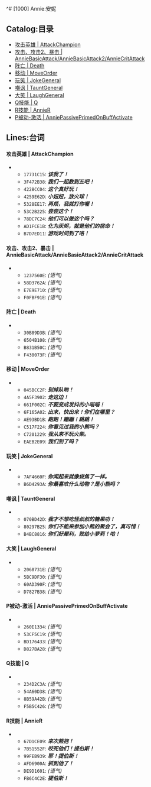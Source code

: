 ^# [1000] Annie:安妮

## Catalog:目录
* [攻击英雄 | AttackChampion](#攻击英雄--AttackChampion)
* [攻击、攻击2、暴击 | AnnieBasicAttack/AnnieBasicAttack2/AnnieCritAttack](#攻击攻击2暴击--AnnieBasicAttackAnnieBasicAttack2AnnieCritAttack)
* [阵亡 | Death](#阵亡--Death)
* [移动 | MoveOrder](#移动--MoveOrder)
* [玩笑 | JokeGeneral](#玩笑--JokeGeneral)
* [嘲讽 | TauntGeneral](#嘲讽--TauntGeneral)
* [大笑 | LaughGeneral](#大笑--LaughGeneral)
* [Q技能 | Q](#Q技能--Q)
* [R技能 | AnnieR](#R技能--AnnieR)
* [P被动-激活 | AnniePassivePrimedOnBuffActivate](#P被动-激活--AnniePassivePrimedOnBuffActivate)

## Lines:台词
#### 攻击英雄 | AttackChampion
- - `17731C15`: ***该我了！***
  - `3F472B38`: ***我们一起数到五吧！***
  - `4228CC04`: ***这个真好玩！***
  - `4259E62D`: ***小妞妞，放火球！***
  - `5328EE17`: ***再烦，我就打你喔！***
  - `53C2B225`: ***尝尝这个！***
  - `78DC7C24`: ***他们可以做这个吗？***
  - `AD1FCE1B`: ***化为灰烬，就是他们的宿命！***
  - `B7D7ED11`: ***游戏时间到了咯！***

#### 攻击、攻击2、暴击 | AnnieBasicAttack/AnnieBasicAttack2/AnnieCritAttack
- - `1237560E`: *(语气)*
  - `58D3762A`: *(语气)*
  - `E7E9E710`: *(语气)*
  - `F0FBF91E`: *(语气)*

#### 阵亡 | Death
- - `30B89D3B`: *(语气)*
  - `6504B108`: *(语气)*
  - `B831B50C`: *(语气)*
  - `F430073F`: *(语气)*

#### 移动 | MoveOrder
- - `045BCC2F`: ***别掉队哟！***
  - `4A5F3902`: ***走这边！***
  - `661F002C`: ***不要变成发抖的小喵喵！***
  - `6F165A02`: ***出来，快出来！你们在哪里？***
  - `AE93BD1B`: ***跑跑！蹦蹦！跳跳！***
  - `C517F224`: ***你看见过我的小熊吗？***
  - `C7201229`: ***我从来不玩火柴。***
  - `EAEB2E09`: ***我们到了吗？***

#### 玩笑 | JokeGeneral
- - `7AF4660F`: ***你闻起来就像烧焦了一样。***
  - `B6D4293A`: ***你最喜欢什么动物？是小熊吗？***

#### 嘲讽 | TauntGeneral
- - `070BD42D`: ***我才不想吃怪叔叔的糖果叻！***
  - `80297B25`: ***你们不能来参加小熊的聚会了，真可惜！***
  - `B4BC8816`: ***你们好犀利，败给小萝莉！哈！***

#### 大笑 | LaughGeneral
- - `2068731E`: *(语气)*
  - `5BC9DF30`: *(语气)*
  - `60AD390F`: *(语气)*
  - `D7827B38`: *(语气)*

#### P被动-激活 | AnniePassivePrimedOnBuffActivate
- - `260E1334`: *(语气)*
  - `53CF5C19`: *(语气)*
  - `BD176433`: *(语气)*
  - `D827BA28`: *(语气)*

#### Q技能 | Q
- - `234D2C3A`: *(语气)*
  - `54A60D38`: *(语气)*
  - `8B59A42B`: *(语气)*
  - `F5B5C426`: *(语气)*

#### R技能 | AnnieR
- - `67D1CE09`: ***来次熊抱！***
  - `7B51552F`: ***咬死他们！提伯斯！***
  - `99FEB939`: ***耶！提伯斯！***
  - `AFD6900A`: ***抓到他了！***
  - `DE9D1601`: *(语气)*
  - `FB6C4C2E`: ***提伯斯！***